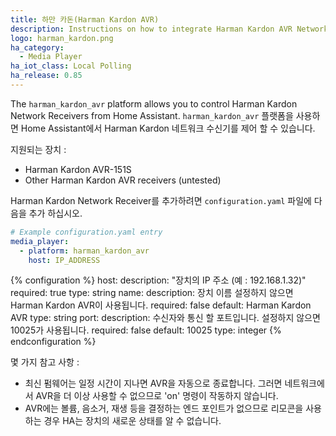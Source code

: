 ```yaml
---
title: 하만 카돈(Harman Kardon AVR)
description: Instructions on how to integrate Harman Kardon AVR Network Receivers into Home Assistant.
logo: harman_kardon.png
ha_category:
  - Media Player
ha_iot_class: Local Polling
ha_release: 0.85
---
```


The `harman_kardon_avr` platform allows you to control Harman Kardon Network Receivers from Home Assistant.
`harman_kardon_avr` 플랫폼을 사용하면 Home Assistant에서 Harman Kardon 네트워크 수신기를 제어 할 수 있습니다.

지원되는 장치 :

- Harman Kardon AVR-151S
- Other Harman Kardon AVR receivers (untested)

Harman Kardon Network Receiver를 추가하려면 `configuration.yaml` 파일에 다음을 추가 하십시오.

```yaml
# Example configuration.yaml entry
media_player:
  - platform: harman_kardon_avr
    host: IP_ADDRESS
```

{% configuration %}
host:
  description: "장치의 IP 주소 (예 : 192.168.1.32)"
  required: true
  type: string
name:
  description: 장치 이름 설정하지 않으면 Harman Kardon AVR이 사용됩니다.
  required: false
  default: Harman Kardon AVR
  type: string
port:
  description: 수신자와 통신 할 포트입니다. 설정하지 않으면 10025가 사용됩니다.
  required: false
  default: 10025
  type: integer
{% endconfiguration %}

몇 가지 참고 사항 :

 - 최신 펌웨어는 일정 시간이 지나면 AVR을 자동으로 종료합니다. 그러면 네트워크에서 AVR을 더 이상 사용할 수 없으므로 'on' 명령이 작동하지 않습니다.
 - AVR에는 볼륨, 음소거, 재생 등을 결정하는 엔드 포인트가 없으므로 리모콘을 사용하는 경우 HA는 장치의 새로운 상태를 알 수 없습니다.
